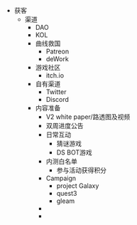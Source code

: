 - 获客
	- 渠道
		- DAO
		- KOL
		- 曲线救国
			- Patreon
			- deWork
		- 游戏社区
			- itch.io
		- 自有渠道
			- Twitter
			- Discord
		- 内容准备
			- V2 white paper/路透图及视频
			- 双周进度公告
			- 日常互动
				- 猜谜游戏
				- DS BOT游戏
			- 内测白名单
				- 参与活动获得积分
			- Campaign
				- project Galaxy
				- quest3
				- gleam
			-
			-